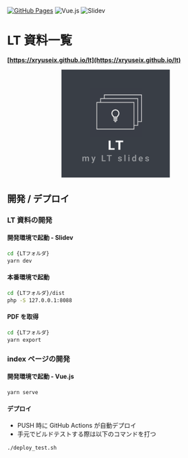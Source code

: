 <!-- @format -->

[![GitHub Pages](https://github.com/xryuseix/LT/actions/workflows/deploy.yml/badge.svg)](https://github.com/xryuseix/LT/actions/workflows/deploy.yml) ![Vue.js](https://img.shields.io/badge/Vue.js-3.0.0-3FB27F?logo=Vue.js) ![Slidev](https://img.shields.io/badge/Slidev-0.22.7-4AC2D3)

# LT 資料一覧

**[https://xryuseix.github.io/lt](https://xryuseix.github.io/lt)**

<div style="text-align: center">
  <a href="https://xryuseix.github.io/lt">
    <img src="./images/logo.png" width="50%">
  </a>
</div>

## 開発 / デプロイ

### LT 資料の開発

#### 開発環境で起動 - Slidev

```sh
cd {LTフォルダ}
yarn dev
```

#### 本番環境で起動

```sh
cd {LTフォルダ}/dist
php -S 127.0.0.1:8088
```

#### PDF を取得

```sh
cd {LTフォルダ}
yarn export
```

### index ページの開発

#### 開発環境で起動 - Vue.js

```sh
yarn serve
```

#### デプロイ

- PUSH 時に GitHub Actions が自動デプロイ
- 手元でビルドテストする際は以下のコマンドを打つ

```sh
./deploy_test.sh
```
